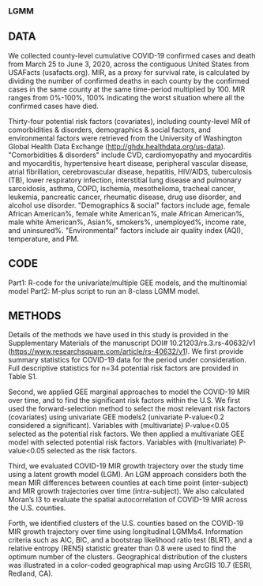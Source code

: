 ### LGMM

## DATA
We collected county-level cumulative COVID-19 confirmed cases and death from March 25 to June 3, 2020, across the contiguous United States from USAFacts (usafacts.org). MIR, as a proxy for survival rate, is calculated by dividing the number of confirmed deaths in each county by the confirmed cases in the same county at the same time-period multiplied by 100. MIR ranges from 0%-100%, 100% indicating the worst situation where all the confirmed cases have died.

Thirty-four potential risk factors (covariates), including county-level MR of comorbidities & disorders, demographics & social factors, and environmental factors were retrieved from the University of Washington Global Health Data Exchange (http://ghdx.healthdata.org/us-data). "Comorbidities & disorders" include CVD, cardiomyopathy and myocarditis and myocarditis, hypertensive heart disease, peripheral vascular disease, atrial fibrillation, cerebrovascular disease, hepatitis, HIV/AIDS, tuberculosis (TB), lower respiratory infection, interstitial lung disease and pulmonary sarcoidosis, asthma, COPD, ischemia, mesothelioma, tracheal cancer, leukemia, pancreatic cancer, rheumatic disease, drug use disorder, and alcohol use disorder. "Demographics & social" factors include age, female African American%, female white American%, male African American%, male white American%, Asian%, smokers%, unemployed%, income rate, and uninsured%. "Environmental" factors include air quality index (AQI), temperature, and PM. 

## CODE
Part1: R-code for the univariate/multiple GEE models, and the multinomial model 
Part2: M-plus script to run an 8-class LGMM model.

## METHODS
Details of the methods we have used in this study is provided in the Supplementary Materials of the manuscript DOI# 10.21203/rs.3.rs-40632/v1 (https://www.researchsquare.com/article/rs-40632/v1). 
We first provide summary statistics for COVID-19 data for the period under consideration. Full descriptive statistics for n=34 potential risk factors are provided in Table S1. 

Second, we applied GEE marginal approaches to model the COVID-19 MIR over time, and to find the significant risk factors within the U.S. We first used the forward-selection method to select the most relevant risk factors (covariates) using univariate GEE models2 (univariate P-value<0.2 considered a significant). Variables with (multivariate) P-value<0.05 selected as the potential risk factors. We then applied a multivariate GEE model with selected potential risk factors. Variables with (multivariate) P-value<0.05 selected as the risk factors.

Third, we evaluated COVID-19 MIR growth trajectory over the study time using a latent growth model (LGM). An LGM approach considers both the mean MIR differences between counties at each time point (inter-subject) and MIR growth trajectories over time (intra-subject). We also calculated Moran’s I3 to evaluate the spatial autocorrelation of COVID-19 MIR across the U.S. counties.

Forth, we identified clusters of the U.S. counties based on the COVID-19 MIR growth trajectory over time using longitudinal LGMMs4. Information criteria such as AIC, BIC, and a bootstrap likelihood ratio test (BLRT), and a relative entropy (REN5) statistic greater than 0.8 were used to find the optimum number of the clusters. Geographical distribution of the clusters was illustrated in a color-coded geographical map using ArcGIS 10.7 (ESRI, Redland, CA).
